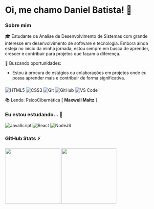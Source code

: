 # Oi, me chamo Daniel Batista! 👋

### Sobre mim

🎓 Estudante de Analise de Desenvolvimento de Sistemas com grande interesse em desenvolvimento de software e tecnologia. Embora ainda esteja no início da minha jornada, estou sempre em busca de aprender, crescer e contribuir para projetos que façam a diferença. 

🚀 Buscando oportunidades:
  * Estou à procura de estágios ou colaborações em projetos onde eu possa aprender mais e contribuir de forma significativa.
###
![HTML5](https://img.shields.io/badge/html5-%23E34F26.svg?style=for-the-badge&logo=html5&logoColor=white)
![CSS3](https://img.shields.io/badge/css3-%231572B6.svg?style=for-the-badge&logo=css3&logoColor=white)
![Git](https://img.shields.io/badge/git-%23F05033.svg?style=for-the-badge&logo=git&logoColor=white)
![GitHub](https://img.shields.io/badge/github-%23121011.svg?style=for-the-badge&logo=github&logoColor=white)
![VS Code](https://img.shields.io/badge/VS%20Code-0078d7.svg?style=for-the-badge&logo=visual-studio-code&logoColor=white)

📚 Lendo: PsicoCibernética [ **Maxwell Maltz** ]

### Eu estou estudando... 🧩
<!-- (Aqui você pode adicionar tecnologias que está estudando, inclusive para aumentar essa lista você listamos algumas das tecnologias ensinadas na nossa [Assinatura On Demand](https://cubos.academy/cubosondemand)) -->
![JavaScript](https://img.shields.io/badge/javascript-%23323330.svg?style=for-the-badge&logo=javascript&logoColor=%23F7DF1E)
![React](https://img.shields.io/badge/react-%2320232a.svg?style=for-the-badge&logo=react&logoColor=%2361DAFB)
![NodeJS](https://img.shields.io/badge/node.js-6DA55F?style=for-the-badge&logo=node.js&logoColor=white)

### GitHub Stats ⚡
<div>
<a href="https://github.com/Dan-DYFG">
<img height="180em" src="https://github-readme-stats.vercel.app/api/top-langs/?username=Dan-DYFG&layout=compact&langs_count=7&theme=dracula"/>
<img height="180em" src="https://github-readme-stats.vercel.app/api?username=Dan-DYFG&show_icons=true&theme=dracula&include_all_commits=true&count_private=true"/>
</div>

